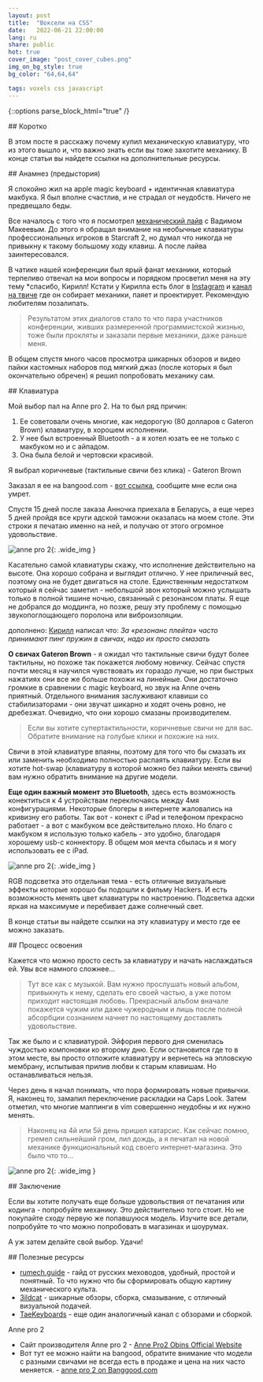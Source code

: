 ```yaml
---
layout: post
title:  "Воксели на CSS"
date:   2022-06-21 22:00:00
lang: ru
share: public
hot: true
cover_image: "post_cover_cubes.png"
img_on_bg_style: true
bg_color: "64,64,64"

tags: voxels css javascript
---
```

{::options parse_block_html="true" /}


<section class="summary">
## Коротко

В этом посте я расскажу почему купил механическую клавиатуру, что из этого вышло и, что важно знать если вы тоже захотите механику. В конце статьи вы найдете ссылки на дополнительные ресурсы.
</section>

<section class="standart">
## Анамнез (предыстория)


Я спокойно жил на apple magic keyboard + идентичная клавиатура макбука. Я был вполне счастлив, и не страдал от неудобств. Ничего не предвещало беды.

Все началось с того что я посмотрел [механический лайв](https://www.youtube.com/watch?v=7Ufci078MR0) с Вадимом Макеевым. До этого я обращал внимание на необычные клавиатуры профессиональных игроков в Starcraft 2, но думал что никогда не привыкну к такому большому ходу клавиш. А после лайва заинтересовался.

В чатике нашей конференции был ярый фанат механики, который терпеливо отвечал на мои вопросы и порядком просветил меня на эту тему *спасибо, Кирилл!  Кстати у Кирилла есть блог в [Instagram](https://www.instagram.com/shark_keyboards/) и [канал на твиче](https://www.twitch.tv/endgamecasts) где он собирает механики, паяет и проектирует. Рекомендую любителям позалипать.

> Результатом этих диалогов стало то что пара участников конференции, живших размеренной программистской жизнью, тоже были прокляты и заказали первые механики, даже раньше меня.

В общем спустя много часов просмотра шикарных обзоров и видео пайки кастомных наборов под мягкий джаз (после которых я был окончательно обречен) я решил попробовать механику сам.

</section>

<section class="standart">
## Клавиатура


Мой выбор пал на Anne pro 2. На то был ряд причин:
1. Ее советовали очень многие, как недорогую (80 долларов с Gateron Brown) клавиатуру, в хорошем исполнении.
2. У нее был встроенный Bluetooth - а я хотел юзать ее не только с макбуком но и с айпадом.
3. Она была белой и чертовски красивой.

Я выбрал коричневые (тактильные свичи без клика) - Gateron Brown

Заказал я ее на bangood.com - [вот ссылка](https://www.banggood.com/Gateron-SwitchAnne-Pro-2-60-pencent-NKRO-bluetooth-4_0-Type-C-RGB-Mechanical-Gaming-Keyboard-p-1337350.html?rmmds=search&ID=224515632&cur_warehouse=CN), сообщите мне если она умрет.

Спустя 15 дней после заказа Анночка приехала в Беларусь, а еще через 5 дней пройдя все круги адской таможни оказалась на моем столе. Эти строки я печатаю именно на ней, и получаю от этого огромное удовольствие.

![anne pro 2](/assets/img/post_imgs/mech_keyboard_1.jpg){: .wide_img }

Касательно самой клавиатуры скажу, что исполнение действительно на высоте. Она хорошо собрана и выглядит отлично. У нее приличный вес, поэтому она не будет двигаться на столе. Единственным недостатком который я сейчас заметил - небольшой звон который можно услышать только в полной тишине ночью, связанный с резонансом платы. Я еще не добрался до моддинга, но позже, решу эту проблему с помощью звукопоглощающего поролона или виброизоляции.

дополнено: [Кирилл](https://www.instagram.com/shark_keyboards/) написал что: *За «резонанс плейта» часто принимают пинг пружин в свичах, надо их просто смазать*

**О свичах Gateron Brown** - я ожидал что тактильные свичи будут более тактильны, но похоже так покажется любому новичку. Сейчас спустя почти месяц я научился чувствовать их гораздо лучше, но при быстрых нажатиях они все же больше похожи на линейные. Они достаточно громкие в сравнении с magic keyboard, но звук на Anne очень приятный. Отдельного внимания заслуживают клавиши со стабилизаторами -  они звучат шикарно и ходят очень ровно, не дребезжат. Очевидно, что они хорошо смазаны производителем.

>Если вы хотите супертактильности, коричневые свичи не для вас. Обратите внимание на голубые клики и похожие на них.

Свичи в этой клавиатуре впаяны, поэтому для того что бы смазать их или заменить необходимо полностью распаять клавиатуру. Если вы хотите hot-swap (клавиатуру в которой можно без пайки менять свичи) вам нужно обратить внимание на другие модели.

**Еще один важный момент это Bluetooth**, здесь есть возможность конектиться к 4 устройствам переключаясь между 4мя конфигурациями. Некоторые блогеры в интернете жаловались на кривизну его работы.
Так вот - конект с iPad и телефоном прекрасно работает - а вот с макбуком все действительно плохо. Но благо с макбуком я использую только кабель - это удобно, благодаря хорошему usb-c коннектору.  В общем моя мечта сбылась и я могу использовать ее с iPad.

![anne pro 2](/assets/img/post_imgs/mech_keyboard_2.jpg){: .wide_img }

RGB подсветка это отдельная тема - есть отличные визуальные эффекты которые хорошо бы подошли к фильму Haсkers. И есть возможность менять цвет клавиатуры по настроению. Подсветка адски яркая на максимуме и перебивает даже солнечный свет.

В конце статьи вы найдете ссылки на эту клавиатуру и место где ее можно заказать.

</section>

<section class="standart">
## Процесс освоения

Кажется что можно просто сесть за клавиатуру и начать наслаждаться ей. Увы все намного сложнее...
> Тут все как с музыкой. Вам нужно прослушать новый альбом, привыкнуть к нему, сделать его своей частью, а уже потом приходит настоящая любовь.
> Прекрасный альбом вначале покажется чужим или даже чужеродным и лишь после полной абсорбции сознанием  начнет по настоящему доставлять удовольствие.

Так же было и с клавиатурой. Эйфория первого дня сменилась чуждостью компоновки ко второму дню. Если остановится где то в этом месте, вы просто отложите клавиатуру и вернетесь на эпловскую мембрану, испытывая прилив любви к старым клавишам. Но останавливаться нельзя.

Через день я начал понимать, что пора формировать новые привычки. Я, наконец то, замапил переключение раскладки на Caps Look. Затем отметил, что многие маппинги в  vim совершенно неудобны и их нужно менять.

>Наконец на 4й или 5й день пришел катарсис. Как сейчас помню, гремел сильнейший гром, лил дождь, а я печатал на новой механике функциональный код своего интернет-магазина. Это было что то...

![anne pro 2](/assets/img/post_imgs/mech_keyboard_3.jpg){: .wide_img }

</section>

<section class="standart">
## Заключение

Если вы хотите получать еще больше удовольствия от печатания или кодинга - попробуйте механику. Это действительно того стоит. Но не покупайте сходу первую же попавшуюся модель. Изучите все детали, попробуйте то что можно попробовать в магазинах и шоурумах.

А уж затем делайте свой выбор. Удачи!
</section>

<section class="standart">
## Полезные ресурсы

* [rumech.guide](https://rumech.guide) - гайд от русских меховодов, удобный, простой и понятный. То что нужно что бы сформировать общую картину механического культа.
* [3ildcat](https://www.youtube.com/c/3ildcat) - шикарные обзоры, сборка, смазывание, с отличный визуальной подачей.
* [TaeKeyboards](https://www.youtube.com/c/TaeKeyboards) - еще один аналогичный канал с обзорами и сборкой.

Anne pro 2
* Cайт производителя Anne pro 2 - [Anne Pro2 Obins Official Website](http://en.obins.net/anne-pro2)
* Вот тут ее можно найти на bangood, обратите внимание что модели с разными свичами не всегда есть в продаже и цена на них часто меняется. - [anne pro 2 on Banggood.com](https://www.banggood.com/search/anne-pro-2.html)
</section>
